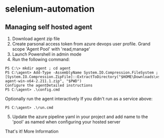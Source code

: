 # selenium-automation

## Managing self hosted agent

1. Download agent zip file
2. Create parsonal access token from azure devops user profile. Grand scope 'Agent Pool' with 'read,manage'
3. Launch Powershell in admin mode
4. Run the following command:
```shell
PS C:\> mkdir agent ; cd agent
PS C:\agent> Add-Type -AssemblyName System.IO.Compression.FileSystem ; [System.IO.Compression.ZipFile]::ExtractToDirectory("$HOME\Downloads\vsts-agent-win-x64-2.211.1.zip", "$PWD")
Configure the agentDetailed instructions
PS C:\agent> .\config.cmd

```
Optionally run the agent interactively
If you didn't run as a service above:
```
PS C:\agent> .\run.cmd
```

5. Update the azure pipeline yaml in your project and add name to the 'pool' as named when configuring your hosted server

That's it!
More Information
